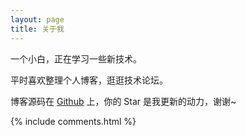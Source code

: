 ```yaml
---
layout: page
title: 关于我 
---
```


一个小白，正在学习一些新技术。
<p>
平时喜欢整理个人博客，逛逛技术论坛。
<p>

博客源码在 <a target="_blank" href='https://github.com/leopardpan/leopardpan.github.io/'>Github</a> 上，你的 Star 是我更新的动力，谢谢~

<p> 

<p> 

<p> 


{% include comments.html %}

